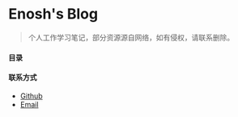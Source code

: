 # Enosh's Blog

> 个人工作学习笔记，部分资源源自网络，如有侵权，请联系删除。

#### 目录

#### 联系方式
- [Github](https://github.com/zas023)
- [Email](mailto:anshunzhou@foxmail.com)
<!-- ![](https://uploadbeta.com/api/pictures/random/?key=BingEverydayWallpaperPicture) -->